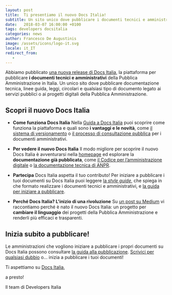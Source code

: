 ```yaml
---
layout: post
title:  Ti presentiamo il nuovo Docs Italia!
subtitle: Un sito unico dove pubblicare i documenti tecnici e amministrativi della Pubblica Amministrazione
date:   2018-03-07 16:00:00 +0100
tags: developers docsitalia
categories: news
author: Francesco De Augustinis
image: /assets/icons/logo-it.svg
locale: it_IT
redirect_from:
   -
---
```


Abbiamo pubblicato [una nuova release di Docs Italia](https://docs.italia.it/), la piattaforma per pubblicare **i documenti tecnici e amministrativi** della Pubblica Amministrazione in Italia. Un unico sito dove pubblicare documentazione tecnica, linee guida, leggi, circolari e qualsiasi tipo di documento legato ai servizi pubblici o ai progetti digitali della Pubblica Amministrazione.

## Scopri il nuovo Docs Italia

- **Come funziona Docs Italia**
  Nella [Guida a Docs Italia](https://docs.italia.it/italia/docs-italia/docs-italia-guide/) puoi scoprire come funziona la piattaforma e quali sono **i vantaggi e le novità**, come [il sistema di versionamento](https://docs.italia.it/italia/docs-italia/docs-italia-guide/it/bozza/appendice-1.html) o [il processo di consultazione pubblica](https://docs.italia.it/italia/piano-triennale-ict/codice-amministrazione-digitale-docs/it/v2017-12-13/_rst/capo1_sezione3_art18.html?highlight=consultazione%20pubblica) per i documenti amministrativi.

- **Per vedere il nuovo Docs Italia**
  Il modo migliore per scoprire il nuovo Docs Italia è avventurarsi nella [homepage](https://docs.italia.it/) ed esplorare la **documentazione già pubblicata**, come [il Codice per l’amministrazione digitale](https://docs.italia.it/italia/piano-triennale-ict/codice-amministrazione-digitale-docs/) o [la documentazione tecnica di ANPR](https://docs.italia.it/italia/anpr/anpr/).

 - **Partecipa**
   Docs Italia aspetta il tuo contributo! Per iniziare a pubblicare i tuoi documenti su Docs Italia puoi leggere [la *style guide*](https://forum.italia.it/t/nuova-style-guide-per-documenti-tecnici-e-amministrativi/2608), che spiega in che formato realizzare i documenti tecnici e amministrativi, e [la guida per iniziare a pubblicare](https://docs.italia.it/italia/docs-italia/docs-italia-guide/).


 - **Perché Docs Italia? L'inizio di una rivoluzione**
   Su [un post su Medium](https://medium.com/team-per-la-trasformazione-digitale/docs-italia-open-government-collaborazione-pubblica-amministrazione-progetti-linguaggio-b89ff330e21b) vi raccontiamo perché è nato il nuovo Docs Italia: un progetto per **cambiare il linguaggio** dei progetti della Pubblica Amministrazione e renderli più efficaci e trasparenti.

## Inizia subito a pubblicare!

Le amministrazioni che vogliono iniziare a pubblicare i propri documenti su Docs Italia possono consultare [la guida alla pubblicazione](https://docs.italia.it/italia/docs-italia/docs-italia-guide/it/bozza/come-partecipare.html). [Scrivici per qualsiasi dubbio](mailto:contatti@docs.italia.it) o... inizia a pubblicare i tuoi documenti!

Ti aspettiamo su [Docs Italia](https://docs.italia.it/),

a presto!

Il team di Developers Italia
